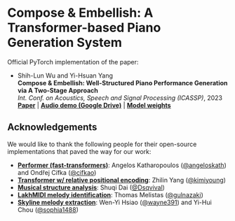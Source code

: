 # Compose & Embellish: A Transformer-based Piano Generation System
Official PyTorch implementation of the paper:
 - Shih-Lun Wu and Yi-Hsuan Yang  
  **Compose & Embellish: Well-Structured Piano Performance Generation via A Two-Stage Approach**  
  _Int. Conf. on Acoustics, Speech and Signal Processing (ICASSP)_, 2023  
   [**Paper**](https://arxiv.org/abs/2209.08212) | [**Audio demo (Google Drive)**](https://bit.ly/comp_embel) | [**Model weights**](https://huggingface.co/slseanwu/compose-and-embellish-pop1k7)


## Acknowledgements
We would like to thank the following people for their open-source implementations that paved the way for our work:
  - [**Performer (fast-transformers)**](https://github.com/cifkao/fast-transformers/tree/39e726864d1a279c9719d33a95868a4ea2fb5ac5): Angelos Katharopoulos ([@angeloskath](https://github.com/angeloskath)) and Ondřej Cífka ([@cifkao](https://github.com/cifkao))
  - [**Transformer w/ relative positional encoding**](https://github.com/kimiyoung/transformer-xl): Zhilin Yang ([@kimiyoung](https://github.com/kimiyoung))
  - [**Musical structure analysis**](https://github.com/Dsqvival/hierarchical-structure-analysis): Shuqi Dai ([@Dsqvival](https://github.com/Dsqvival))
  - [**LakhMIDI melody identification**](https://github.com/gulnazaki/lyrics-melody/tree/main/pre-processing): Thomas Melistas ([@gulnazaki](https://github.com/gulnazaki))
  - [**Skyline melody extraction**](https://github.com/wazenmai/MIDI-BERT/tree/CP/melody_extraction/skyline): Wen-Yi Hsiao ([@wayne391](https://github.com/wayne391)) and Yi-Hui Chou ([@sophia1488](https://github.com/sophia1488))
